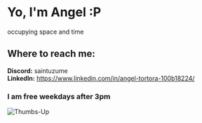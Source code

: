 # Yo, I'm Angel :P

occupying space and time

## Where to reach me:
**Discord:** saintuzume<br>
**LinkedIn:** https://www.linkedin.com/in/angel-tortora-100b18224/

### I am free weekdays after 3pm
![Thumbs-Up](http://78.media.tumblr.com/057833c8c52daffe8720d7474eb5eb0d/tumblr_n1wq4piCMU1qmpmfmo1_250.gif)
